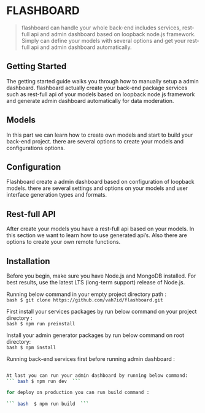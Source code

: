 # FLASHBOARD

> flashboard can handle your whole back-end includes services, rest-full api and admin dashboard based on loopback node.js framework.
Simply can define your models with several options and get your rest-full api and admin dashboard automatically.


## Getting Started
The getting started guide walks you through how to manually setup a admin dashboard. flashboard actually create your back-end package services such as rest-full api of your models based on loopback node.js framework and generate admin dashboard automatically for data moderation.

## Models
In this part we can learn how to create own models and start to build your back-end project. there are several options to create your models and configurations options.

## Configuration
Flashboard create a admin dashboard based on configuration of loopback models. there are several settings and options on your models and user interface generation types and formats.

## Rest-full API
After create your models you have a rest-full api based on your models. In this section we want to learn how to use generated api’s. Also there are options to create your own remote functions.


## Installation

Before you begin, make sure you have Node.js and MongoDB installed. For best results, use the latest LTS (long-term support) release of Node.js.

Running below command in your empty project directory path :  
``` bash $ git clone https://github.com/vah7id/flashboard.git ```  

First install your services packages by run below command on your project directory :  
``` bash $ npm run preinstall  ```  

Install your admin generator packages by run below command on root directory:  
``` bash $ npm install  ```  

Running back-end services first before running admin dashboard :  
``` bash $ npm run service  

At last you can run your admin dashboard by running below command:  
``` bash $ npm run dev  ```  

for deploy on production you can run build command :  
  
``` bash  $ npm run build  ```  
